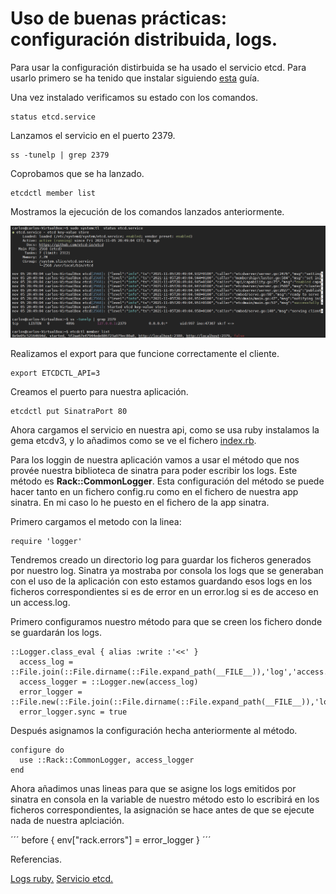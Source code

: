 # Uso de buenas prácticas: configuración distribuida, logs.

Para usar la configuración distirbuida se ha usado el servicio etcd. Para usarlo primero se ha tenido que instalar siguiendo [esta](https://computingforgeeks.com/how-to-install-etcd-on-ubuntu-18-04-ubuntu-16-04/) guía.

Una vez instalado verificamos su estado con los comandos.

```
status etcd.service
```

Lanzamos el servicio en el puerto 2379.

```
ss -tunelp | grep 2379
```

Coprobamos que se ha lanzado.

```
etcdctl member list
```
 Mostramos la ejecución de los comandos lanzados anteriormente.

 ![salida etcd](./img/salidaEtcd.PNG)

 Realizamos el export para que funcione correctamente el cliente.

 ```
 export ETCDCTL_API=3
 ```

Creamos el puerto para nuestra aplicación.

```
etcdctl put SinatraPort 80
```

Ahora cargamos el servicio en nuestra api, como se usa ruby instalamos la gema etcdv3, y lo añadimos como se ve el fichero [index.rb](https://github.com/CharlySM/ProyectoCC/blob/master/index.rb).

Para los loggin de nuestra aplicación vamos a usar el método que nos provée nuestra biblioteca de sinatra para poder escribir los logs. Este método es **Rack::CommonLogger**. Esta configuración del método se puede hacer tanto en un fichero config.ru como en el fichero de nuestra app sinatra. En mi caso lo he puesto en el fichero de la app sinatra.

Primero cargamos el metodo con la linea:

```
require 'logger'
```

Tendremos creado un directorio log para guardar los ficheros generados por nuestro log. Sinatra ya mostraba por consola los logs que se generaban con el uso de la aplicación con esto estamos guardando esos logs en los ficheros correspondientes si es de error en un error.log si es de acceso en un access.log.

Primero configuramos nuestro método para que se creen los fichero donde se guardarán los logs.

```
::Logger.class_eval { alias :write :'<<' }
  access_log = ::File.join(::File.dirname(::File.expand_path(__FILE__)),'log','access.log')
  access_logger = ::Logger.new(access_log)
  error_logger = ::File.new(::File.join(::File.dirname(::File.expand_path(__FILE__)),'log','error.log'),"a+")
  error_logger.sync = true
```

Después asignamos la configuración hecha anteriormente al método.

```
configure do
  use ::Rack::CommonLogger, access_logger
end
```

Ahora añadimos unas lineas para que se asigne los logs emitidos por sinatra en consola en la variable de nuestro método esto lo escribirá en los ficheros correspondientes, la asignación se hace antes de que se ejecute nada de nuestra aplciación.

´´´
before {
  env["rack.errors"] =  error_logger
}
´´´

Referencias.

[Logs ruby.](https://spin.atomicobject.com/2013/11/12/production-logging-sinatra/)
[Servicio etcd.](https://computingforgeeks.com/how-to-install-etcd-on-ubuntu-18-04-ubuntu-16-04/)
